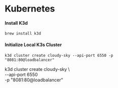 # Kubernetes

#### Install K3d
```
brew install k3d
```

#### Initialize Local K3s Cluster
```
k3d cluster create cloudy-sky --api-port 6550 -p "8081:80@loadbalancer"
```
 k3d cluster create cloudy-sky \                          
--api-port 6550 \
-p "8081:80@loadbalancer"


####

